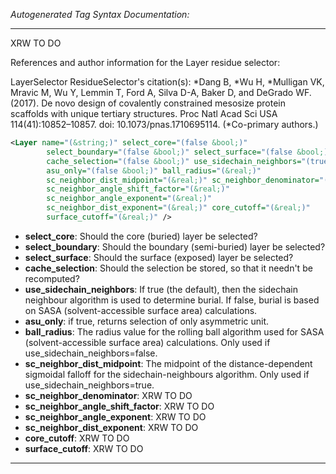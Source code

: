 <!-- THIS IS AN AUTOGENERATED FILE: Don't edit it directly, instead change the schema definition in the code itself. -->

_Autogenerated Tag Syntax Documentation:_

---
XRW TO DO

References and author information for the Layer residue selector:

LayerSelector ResidueSelector's citation(s):
*Dang B, *Wu H, *Mulligan VK, Mravic M, Wu Y, Lemmin T, Ford A, Silva D-A, Baker D, and DeGrado WF.  (2017).  De novo design of covalently constrained mesosize protein scaffolds with unique tertiary structures.  Proc Natl Acad Sci USA 114(41):10852–10857.  doi: 10.1073/pnas.1710695114.  (*Co-primary authors.)

```xml
<Layer name="(&string;)" select_core="(false &bool;)"
        select_boundary="(false &bool;)" select_surface="(false &bool;)"
        cache_selection="(false &bool;)" use_sidechain_neighbors="(true &bool;)"
        asu_only="(false &bool;)" ball_radius="(&real;)"
        sc_neighbor_dist_midpoint="(&real;)" sc_neighbor_denominator="(&real;)"
        sc_neighbor_angle_shift_factor="(&real;)"
        sc_neighbor_angle_exponent="(&real;)"
        sc_neighbor_dist_exponent="(&real;)" core_cutoff="(&real;)"
        surface_cutoff="(&real;)" />
```

-   **select_core**: Should the core (buried) layer be selected?
-   **select_boundary**: Should the boundary (semi-buried) layer be selected?
-   **select_surface**: Should the surface (exposed) layer be selected?
-   **cache_selection**: Should the selection be stored, so that it needn't be recomputed?
-   **use_sidechain_neighbors**: If true (the default), then the sidechain neighbour algorithm is used to determine burial.  If false, burial is based on SASA (solvent-accessible surface area) calculations.
-   **asu_only**: if true, returns selection of only asymmetric unit.
-   **ball_radius**: The radius value for the rolling ball algorithm used for SASA (solvent-accessible surface area) calculations.  Only used if use_sidechain_neighbors=false.
-   **sc_neighbor_dist_midpoint**: The midpoint of the distance-dependent sigmoidal falloff for the sidechain-neighbours algorithm.  Only used if use_sidechain_neighbors=true.
-   **sc_neighbor_denominator**: XRW TO DO
-   **sc_neighbor_angle_shift_factor**: XRW TO DO
-   **sc_neighbor_angle_exponent**: XRW TO DO
-   **sc_neighbor_dist_exponent**: XRW TO DO
-   **core_cutoff**: XRW TO DO
-   **surface_cutoff**: XRW TO DO

---
